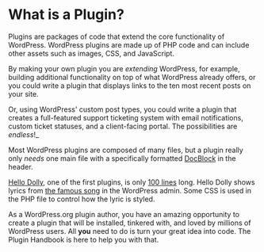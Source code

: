 # What is a Plugin?

Plugins are packages of code that extend the core functionality of WordPress. WordPress plugins are made up of PHP code and can include other assets such as images, CSS, and JavaScript.

By making your own plugin you are _extending_ WordPress, for example, building additional functionality on top of what WordPress already offers, or you could write a plugin that displays links to the ten most recent posts on your site.

Or, using WordPress' custom post types, you could write a plugin that creates a full-featured support ticketing system with email notifications, custom ticket statuses, and a client-facing portal. The possibilities are _endless_!_

Most WordPress plugins are composed of many files, but a plugin really only _needs_ one main file with a specifically formatted [DocBlock](https://en.wikipedia.org/wiki/PHPDoc) in the header.

[Hello Dolly](https://wordpress.org/plugins/hello-dolly/ "Hello Dolly"), one of the first plugins, is only [100 lines](https://plugins.trac.wordpress.org/browser/hello-dolly/trunk/hello.php) long. Hello Dolly shows lyrics from [the famous song](https://en.wikipedia.org/wiki/Hello,_Dolly!_(song)) in the WordPress admin. Some CSS is used in the PHP file to control how the lyric is styled.

As a WordPress.org plugin author, you have an amazing opportunity to create a plugin that will be installed, tinkered with, and loved by millions of WordPress users. All **you** need to do is turn your great idea into code. The Plugin Handbook is here to help you with that.